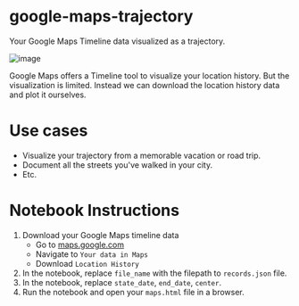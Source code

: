 # google-maps-trajectory
Your Google Maps Timeline data visualized as a trajectory.

![image](https://github.com/jsseely/google-maps-trajectory/assets/7425776/720d855c-f19f-4bd1-be57-236c63cf6c76)

Google Maps offers a Timeline tool to visualize your location history. But the visualization is limited. Instead we can download the location history data and plot it ourselves.

# Use cases
- Visualize your trajectory from a memorable vacation or road trip.
- Document all the streets you've walked in your city.
- Etc.

# Notebook Instructions
1. Download your Google Maps timeline data
    - Go to [maps.google.com](https://maps.google.com/)
    - Navigate to `Your data in Maps`
    - Download `Location History`
2. In the notebook, replace `file_name` with the filepath to `records.json` file.
3. In the notebook, replace `state_date`, `end_date`, `center`.
4. Run the notebook and open your `maps.html` file in a browser.
